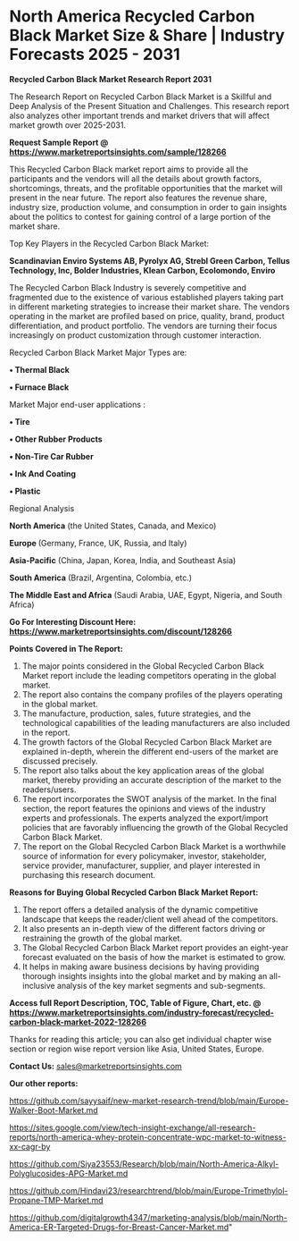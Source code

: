 # North America Recycled Carbon Black Market Size & Share | Industry Forecasts 2025 - 2031

<strong>Recycled Carbon Black Market Research Report 2031</strong>

The Research Report on Recycled Carbon Black Market is a Skillful and Deep Analysis of the Present Situation and Challenges. This research report also analyzes other important trends and market drivers that will affect market growth over 2025-2031.

<strong>Request Sample Report @ <a href=https://www.marketreportsinsights.com/sample/128266>https://www.marketreportsinsights.com/sample/128266</a></strong>

This Recycled Carbon Black market report aims to provide all the participants and the vendors will all the details about growth factors, shortcomings, threats, and the profitable opportunities that the market will present in the near future. The report also features the revenue share, industry size, production volume, and consumption in order to gain insights about the politics to contest for gaining control of a large portion of the market share.

Top Key Players in the Recycled Carbon Black Market:

<strong>Scandinavian Enviro Systems AB, Pyrolyx AG, Strebl Green Carbon, Tellus Technology, Inc, Bolder Industries, Klean Carbon, Ecolomondo, Enviro</strong>

The Recycled Carbon Black Industry is severely competitive and fragmented due to the existence of various established players taking part in different marketing strategies to increase their market share. The vendors operating in the market are profiled based on price, quality, brand, product differentiation, and product portfolio. The vendors are turning their focus increasingly on product customization through customer interaction.

Recycled Carbon Black Market Major Types are:

<strong>• Thermal Black

• Furnace Black</strong>

Market Major end-user applications :

<strong>• Tire

• Other Rubber Products

• Non-Tire Car Rubber

• Ink And Coating

• Plastic</strong>

Regional Analysis

</u><strong><b>North America</b></strong> (the United States, Canada, and Mexico)

<strong><b>Europe </b></strong>(Germany, France, UK, Russia, and Italy)

<strong><b>Asia-Pacific</b></strong> (China, Japan, Korea, India, and Southeast Asia)

<strong><b>South America</b></strong> (Brazil, Argentina, Colombia, etc.)

<strong><b>The Middle East and Africa</b></strong> (Saudi Arabia, UAE, Egypt, Nigeria, and South Africa)

<strong>Go For Interesting Discount Here: <a href=https://www.marketreportsinsights.com/discount/128266>https://www.marketreportsinsights.com/discount/128266</a></strong>

<strong>Points Covered in The Report:</strong>
<ol>
  <li>The major points considered in the Global Recycled Carbon Black Market report include the leading competitors operating in the global market.</li>
  <li>The report also contains the company profiles of the players operating in the global market.</li>
  <li>The manufacture, production, sales, future strategies, and the technological capabilities of the leading manufacturers are also included in the report.</li>
  <li>The growth factors of the Global Recycled Carbon Black Market are explained in-depth, wherein the different end-users of the market are discussed precisely.</li>
  <li>The report also talks about the key application areas of the global market, thereby providing an accurate description of the market to the readers/users.</li>
  <li>The report incorporates the SWOT analysis of the market. In the final section, the report features the opinions and views of the industry experts and professionals. The experts analyzed the export/import policies that are favorably influencing the growth of the Global Recycled Carbon Black Market.</li>
  <li>The report on the Global Recycled Carbon Black Market is a worthwhile source of information for every policymaker, investor, stakeholder, service provider, manufacturer, supplier, and player interested in purchasing this research document.</li>
</ol>
<strong>Reasons for Buying Global Recycled Carbon Black Market Report:</strong>

<ol>
  <li>The report offers a detailed analysis of the dynamic competitive landscape that keeps the reader/client well ahead of the competitors.</li>
  <li>It also presents an in-depth view of the different factors driving or restraining the growth of the global market.</li>
  <li>The Global Recycled Carbon Black Market report provides an eight-year forecast evaluated on the basis of how the market is estimated to grow.</li>
  <li>It helps in making aware business decisions by having providing thorough insights insights into the global market and by making an all-inclusive analysis of the key market segments and sub-segments.</li>
</ol>
<strong>Access full Report Description, TOC, Table of Figure, Chart, etc. @ <a href=https://www.marketreportsinsights.com/industry-forecast/recycled-carbon-black-market-2022-128266>https://www.marketreportsinsights.com/industry-forecast/recycled-carbon-black-market-2022-128266</a></strong>


Thanks for reading this article; you can also get individual chapter wise section or region wise report version like Asia, United States, Europe.

<strong>Contact Us:</strong>
sales@marketreportsinsights.com

<strong>Our other reports:</strong>

<a href=https://github.com/sayysaif/new-market-research-trend/blob/main/Europe-Walker-Boot-Market.md>https://github.com/sayysaif/new-market-research-trend/blob/main/Europe-Walker-Boot-Market.md</a>

<a href=https://sites.google.com/view/tech-insight-exchange/all-research-reports/north-america-whey-protein-concentrate-wpc-market-to-witness-xx-cagr-by>https://sites.google.com/view/tech-insight-exchange/all-research-reports/north-america-whey-protein-concentrate-wpc-market-to-witness-xx-cagr-by</a>

<a href=https://github.com/Siya23553/Research/blob/main/North-America-Alkyl-Polyglucosides-APG-Market.md>https://github.com/Siya23553/Research/blob/main/North-America-Alkyl-Polyglucosides-APG-Market.md</a>

<a href=https://github.com/Hindavi23/researchtrend/blob/main/Europe-Trimethylol-Propane-TMP-Market.md>https://github.com/Hindavi23/researchtrend/blob/main/Europe-Trimethylol-Propane-TMP-Market.md</a>

<a href=https://github.com/digitalgrowth4347/marketing-analysis/blob/main/North-America-ER-Targeted-Drugs-for-Breast-Cancer-Market.md>https://github.com/digitalgrowth4347/marketing-analysis/blob/main/North-America-ER-Targeted-Drugs-for-Breast-Cancer-Market.md</a>"
